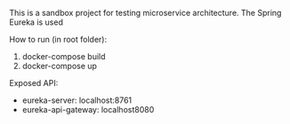 This is a sandbox project for testing microservice architecture.
The Spring Eureka is used

How to run (in root folder):
1. docker-compose build
2. docker-compose up

Exposed API:
- eureka-server: localhost:8761
- eureka-api-gateway: localhost8080
